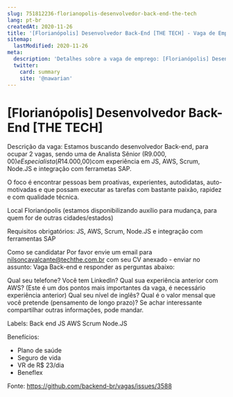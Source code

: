 ```yaml
---
slug: 751812236-florianopolis-desenvolvedor-back-end-the-tech
lang: pt-br
createdAt: 2020-11-26
title: '[Florianópolis] Desenvolvedor Back-End [THE TECH] - Vaga de Emprego'
sitemap:
  lastModified: 2020-11-26
meta:
  description: 'Detalhes sobre a vaga de emprego: [Florianópolis] Desenvolvedor Back-End [THE TECH]'
  twitter:
    card: summary
    site: '@nawarian'
---
```


# [Florianópolis] Desenvolvedor Back-End [THE TECH]

Descrição da vaga:
Estamos buscando desenvolvedor Back-end, para ocupar 2 vagas, sendo uma de Analista Sênior (R$9.000,00) e Especialista (R$14.000,00)com experiência em JS, AWS, Scrum, Node.JS e integração com ferrametas SAP.

O foco é encontrar pessoas bem proativas, experientes, autodidatas, auto-motivadas e que possam executar as tarefas com bastante paixão, rapidez e com qualidade técnica. 

Local
Florianópolis (estamos disponibilizando auxílio para mudança, para quem for de outras cidades/estados)

Requisitos obrigatórios:
JS, AWS, Scrum, Node.JS e integração com ferramentas SAP


Como se candidatar
Por favor envie um email para nilsoncavalcante@techthe.com.br com seu CV anexado - enviar no assunto: Vaga Back-end e responder as perguntas abaixo:

Qual seu telefone?
Você tem LinkedIn?
Qual sua experiência anterior com AWS? (Este é um dos pontos mais importantes da vaga, é necessário experiência anterior)
Qual seu nível de inglês?
Qual é o valor mensal que você pretende (pensamento de longo prazo)?
Se achar interessante compartilhar outras informações, pode mandar.

Labels:
Back end
JS
AWS
Scrum
Node.JS

Benefícios:
- Plano de saúde
- Seguro de vida
- VR de R$ 23/dia
- Beneflex 



Fonte: https://github.com/backend-br/vagas/issues/3588